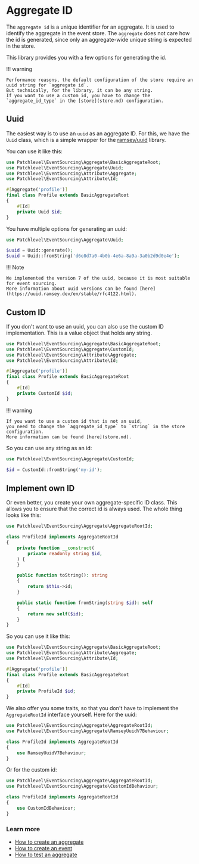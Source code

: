 # Aggregate ID

The `aggregate id` is a unique identifier for an aggregate.
It is used to identify the aggregate in the event store.
The `aggregate` does not care how the id is generated,
since only an aggregate-wide unique string is expected in the store.

This library provides you with a few options for generating the id.

!!! warning

    Performance reasons, the default configuration of the store require an uuid string for `aggregate id`.
    But technically, for the library, it can be any string.
    If you want to use a custom id, you have to change the `aggregate_id_type` in the [store](store.md) configuration.
    
## Uuid

The easiest way is to use an `uuid` as an aggregate ID.
For this, we have the `Uuid` class, which is a simple wrapper for the [ramsey/uuid](https://github.com/ramsey/uuid) library.

You can use it like this:

```php
use Patchlevel\EventSourcing\Aggregate\BasicAggregateRoot;
use Patchlevel\EventSourcing\Aggregate\Uuid;
use Patchlevel\EventSourcing\Attribute\Aggregate;
use Patchlevel\EventSourcing\Attribute\Id;

#[Aggregate('profile')]
final class Profile extends BasicAggregateRoot
{
    #[Id]
    private Uuid $id;
}
```
You have multiple options for generating an uuid:

```php
use Patchlevel\EventSourcing\Aggregate\Uuid;

$uuid = Uuid::generate();
$uuid = Uuid::fromString('d6e8d7a0-4b0b-4e6a-8a9a-3a0b2d9d0e4e');
```
!!! Note

    We implemented the version 7 of the uuid, because it is most suitable for event sourcing.
    More information about uuid versions can be found [here](https://uuid.ramsey.dev/en/stable/rfc4122.html).
    
## Custom ID

If you don't want to use an uuid, you can also use the custom ID implementation.
This is a value object that holds any string.

```php
use Patchlevel\EventSourcing\Aggregate\BasicAggregateRoot;
use Patchlevel\EventSourcing\Aggregate\CustomId;
use Patchlevel\EventSourcing\Attribute\Aggregate;
use Patchlevel\EventSourcing\Attribute\Id;

#[Aggregate('profile')]
final class Profile extends BasicAggregateRoot
{
    #[Id]
    private CustomId $id;
}
```
!!! warning

    If you want to use a custom id that is not an uuid, 
    you need to change the `aggregate_id_type` to `string` in the store configuration.
    More information can be found [here](store.md).
    
So you can use any string as an id:

```php
use Patchlevel\EventSourcing\Aggregate\CustomId;

$id = CustomId::fromString('my-id');
```
## Implement own ID

Or even better, you create your own aggregate-specific ID class.
This allows you to ensure that the correct id is always used.
The whole thing looks like this:

```php
use Patchlevel\EventSourcing\Aggregate\AggregateRootId;

class ProfileId implements AggregateRootId
{
    private function __construct(
        private readonly string $id,
    ) {
    }

    public function toString(): string
    {
        return $this->id;
    }

    public static function fromString(string $id): self
    {
        return new self($id);
    }
}
```
So you can use it like this:

```php
use Patchlevel\EventSourcing\Aggregate\BasicAggregateRoot;
use Patchlevel\EventSourcing\Attribute\Aggregate;
use Patchlevel\EventSourcing\Attribute\Id;

#[Aggregate('profile')]
final class Profile extends BasicAggregateRoot
{
    #[Id]
    private ProfileId $id;
}
```
We also offer you some traits, so that you don't have to implement the `AggregateRootId` interface yourself.
Here for the uuid:

```php
use Patchlevel\EventSourcing\Aggregate\AggregateRootId;
use Patchlevel\EventSourcing\Aggregate\RamseyUuidV7Behaviour;

class ProfileId implements AggregateRootId
{
    use RamseyUuidV7Behaviour;
}
```
Or for the custom id:

```php
use Patchlevel\EventSourcing\Aggregate\AggregateRootId;
use Patchlevel\EventSourcing\Aggregate\CustomIdBehaviour;

class ProfileId implements AggregateRootId
{
    use CustomIdBehaviour;
}
```
### Learn more

* [How to create an aggregate](aggregate.md)
* [How to create an event](events.md)
* [How to test an aggregate](testing.md)

